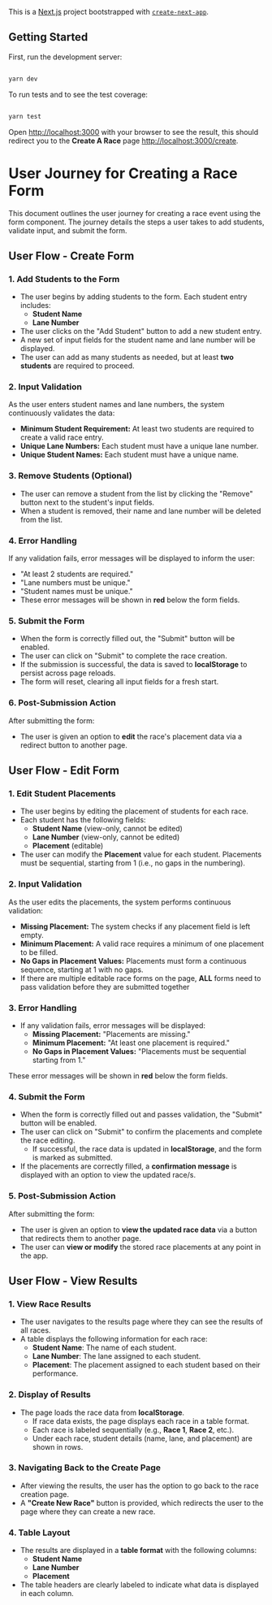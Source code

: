This is a [Next.js](https://nextjs.org) project bootstrapped with [`create-next-app`](https://nextjs.org/docs/app/api-reference/cli/create-next-app).

## Getting Started

First, run the development server:

```bash

yarn dev

```

To run tests and to see the test coverage:

```bash

yarn test

```

Open [http://localhost:3000](http://localhost:3000) with your browser to see the result, this should redirect you to the **Create A Race** page [http://localhost:3000/create](http://localhost:3000/create).

# User Journey for Creating a Race Form

This document outlines the user journey for creating a race event using the form component. The journey details the steps a user takes to add students, validate input, and submit the form.

## User Flow - Create Form

### 1. **Add Students to the Form**
- The user begins by adding students to the form. Each student entry includes:
  - **Student Name**
  - **Lane Number**
- The user clicks on the "Add Student" button to add a new student entry.
- A new set of input fields for the student name and lane number will be displayed.
- The user can add as many students as needed, but at least **two students** are required to proceed.

### 2. **Input Validation**
As the user enters student names and lane numbers, the system continuously validates the data:
- **Minimum Student Requirement:** At least two students are required to create a valid race entry.
- **Unique Lane Numbers:** Each student must have a unique lane number.
- **Unique Student Names:** Each student must have a unique name.

### 3. **Remove Students (Optional)**
- The user can remove a student from the list by clicking the "Remove" button next to the student's input fields.
- When a student is removed, their name and lane number will be deleted from the list.

### 4. **Error Handling**
If any validation fails, error messages will be displayed to inform the user:
- "At least 2 students are required."
- "Lane numbers must be unique."
- "Student names must be unique."
- These error messages will be shown in **red** below the form fields.

### 5. **Submit the Form**
- When the form is correctly filled out, the "Submit" button will be enabled.
- The user can click on "Submit" to complete the race creation.
- If the submission is successful, the data is saved to **localStorage** to persist across page reloads.
- The form will reset, clearing all input fields for a fresh start.

### 6. **Post-Submission Action**
After submitting the form:
- The user is given an option to **edit** the race's placement data via a redirect button to another page.

## User Flow - Edit Form

### 1. **Edit Student Placements**
- The user begins by editing the placement of students for each race.
- Each student has the following fields:
  - **Student Name** (view-only, cannot be edited)
  - **Lane Number** (view-only, cannot be edited)
  - **Placement** (editable)
- The user can modify the **Placement** value for each student. Placements must be sequential, starting from 1 (i.e., no gaps in the numbering).

### 2. **Input Validation**
As the user edits the placements, the system performs continuous validation:
- **Missing Placement:** The system checks if any placement field is left empty.
- **Minimum Placement:** A valid race requires a minimum of one placement to be filled.
- **No Gaps in Placement Values:** Placements must form a continuous sequence, starting at 1 with no gaps.
- If there are multiple editable race forms on the page, **ALL** forms need to pass validation before they are submitted together

### 3. **Error Handling**
- If any validation fails, error messages will be displayed:
  - **Missing Placement:** "Placements are missing."
  - **Minimum Placement:** "At least one placement is required."
  - **No Gaps in Placement Values:** "Placements must be sequential starting from 1."

These error messages will be shown in **red** below the form fields.

### 4. **Submit the Form**
- When the form is correctly filled out and passes validation, the "Submit" button will be enabled.
- The user can click on "Submit" to confirm the placements and complete the race editing.
  - If successful, the race data is updated in **localStorage**, and the form is marked as submitted.
- If the placements are correctly filled, a **confirmation message** is displayed with an option to view the updated race/s.

### 5. **Post-Submission Action**
After submitting the form:
- The user is given an option to **view the updated race data** via a button that redirects them to another page.
- The user can **view or modify** the stored race placements at any point in the app.

## User Flow - View Results

### 1. **View Race Results**
- The user navigates to the results page where they can see the results of all races.
- A table displays the following information for each race:
  - **Student Name**: The name of each student.
  - **Lane Number**: The lane assigned to each student.
  - **Placement**: The placement assigned to each student based on their performance.

### 2. **Display of Results**
- The page loads the race data from **localStorage**.
  - If race data exists, the page displays each race in a table format.
  - Each race is labeled sequentially (e.g., **Race 1**, **Race 2**, etc.).
  - Under each race, student details (name, lane, and placement) are shown in rows.

### 3. **Navigating Back to the Create Page**
- After viewing the results, the user has the option to go back to the race creation page.
- A **"Create New Race"** button is provided, which redirects the user to the page where they can create a new race.

### 4. **Table Layout**
- The results are displayed in a **table format** with the following columns:
  - **Student Name**
  - **Lane Number**
  - **Placement**
- The table headers are clearly labeled to indicate what data is displayed in each column.

  